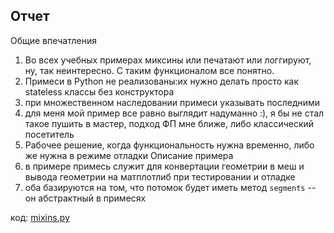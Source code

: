 ## Отчет
Общие впечатления
1. Во всех учебных примерах миксины или печатают или логгируют, ну, так неинтересно. С таким функционалом все понятно.
2. Примеси в Python не реализованы:их нужно делать просто как stateless классы без конструктора
3. при множественном наследовании примеси указывать последними
4. для меня мой пример все равно выглядит надуманно :), я бы не стал такое пушить в мастер, подход ФП мне ближе, либо классический посетитель
5. Рабочее решение, когда функциональность нужна временно, либо же нужна в режиме отладки
Описание примера
1. в примере примесь служит для конвертации геометрии в меш и вывода геометрии на матплотлиб при тестировании и отладке
2. оба базируются на том, что потомок будет иметь метод `segments` -- он абстрактный в примесях

код: [mixins.py](mixins.py)
